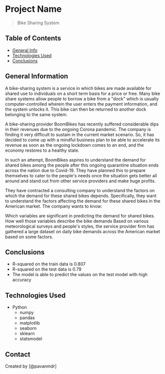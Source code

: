 # Project Name
> Bike Sharing System


## Table of Contents
* [General Info](#general-information)
* [Technologies Used](#technologies-used)
* [Conclusions](#conclusions)

<!-- You can include any other section that is pertinent to your problem -->

## General Information
A bike-sharing system is a service in which bikes are made available for shared use to individuals on a short term basis for a price or free. Many bike share systems allow people to borrow a bike from a "dock" which is usually computer-controlled wherein the user enters the payment information, and the system unlocks it. This bike can then be returned to another dock belonging to the same system.

A bike-sharing provider BoomBikes has recently suffered considerable dips in their revenues due to the ongoing Corona pandemic. The company is finding it very difficult to sustain in the current market scenario. So, it has decided to come up with a mindful business plan to be able to accelerate its revenue as soon as the ongoing lockdown comes to an end, and the economy restores to a healthy state. 


In such an attempt, BoomBikes aspires to understand the demand for shared bikes among the people after this ongoing quarantine situation ends across the nation due to Covid-19. They have planned this to prepare themselves to cater to the people's needs once the situation gets better all around and stand out from other service providers and make huge profits.


They have contracted a consulting company to understand the factors on which the demand for these shared bikes depends. Specifically, they want to understand the factors affecting the demand for these shared bikes in the American market. The company wants to know:

Which variables are significant in predicting the demand for shared bikes.
How well those variables describe the bike demands
Based on various meteorological surveys and people's styles, the service provider firm has gathered a large dataset on daily bike demands across the American market based on some factors. 


<!-- You don't have to answer all the questions - just the ones relevant to your project. -->

## Conclusions
- R-squared on the train data is 0.807
- R-squared on the test data is 0.79
- The model is able to predict the values on the test model with high accuracy 

<!-- You don't have to answer all the questions - just the ones relevant to your project. -->


## Technologies Used
- Python
    - numpy 
    - pandas 
    - matplotlib
    - seaborn
    - sklearn
    - statsmodel

<!-- As the libraries versions keep on changing, it is recommended to mention the version of library used in this project -->



## Contact
Created by [@pavanmdr] 


<!-- Optional -->
<!-- ## License -->
<!-- This project is open source and available under the [... License](). -->

<!-- You don't have to include all sections - just the one's relevant to your project -->